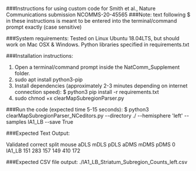 ###Instructions for using custom code for Smith et al., Nature Communications submission NCOMMS-20-45565
###Note: text following $ in these instructions is meant to be entered into the terminal/command prompt exactly (case sensitive) 

###System requirements:
Tested on Linux Ubuntu 18.04LTS, but should work on Mac OSX & Windows.
Python libraries specified in requirements.txt

###Installation instructions:
1) Open a terminal/command prompt inside the NatComm_Supplement folder.
2) sudo apt install python3-pip
2) Install dependencies (approximately 2-3 minutes depending on internet connection speed):
    $ python3 pip install -r requirements.txt
3) sudo chmod +x clearMapSubregionParser.py

###Run the code (expected time 5-15 seconds):
    $ python3 clearMapSubregionParser_NCeditors.py --directory ./  --hemisphere 'left' --samples IA1_LB --save True

###Expected Text Output:

Validated correct split
    mouse  aDLS  mDLS  pDLS  aDMS  mDMS  pDMS
0  IA1_LB   151   283   157   149   410   172

###Expected CSV file output: 
./IA1_LB_Striatum_Subregion_Counts_left.csv
